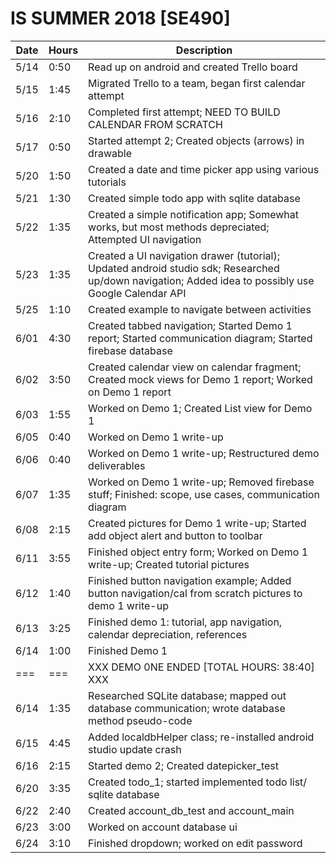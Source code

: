 # IS SUMMER 2018 [SE490]
| Date	| Hours	| Description							|
|-------|-------|---------------------------------------------------------------|
| 5/14	| 0:50	| Read up on android and created Trello board			|
| 5/15	| 1:45	| Migrated Trello to a team, began first calendar attempt	|
| 5/16	| 2:10	| Completed first attempt; NEED TO BUILD CALENDAR FROM SCRATCH	|
| 5/17	| 0:50	| Started attempt 2; Created objects (arrows) in drawable |
| 5/20	| 1:50	| Created a date and time picker app using various tutorials |
| 5/21	| 1:30	| Created simple todo app with sqlite database |
| 5/22	| 1:35	| Created a simple notification app; Somewhat works, but most methods depreciated; Attempted UI navigation |
| 5/23	| 1:35	| Created a UI navigation drawer (tutorial); Updated android studio sdk; Researched up/down navigation; Added idea to possibly use Google Calendar API |
| 5/25	| 1:10	| Created example to navigate between activities |
| 6/01	| 4:30	| Created tabbed navigation; Started Demo 1 report; Started communication diagram; Started firebase database |
| 6/02	| 3:50	| Created calendar view on calendar fragment; Created mock views for Demo 1 report; Worked on Demo 1 report|
| 6/03	| 1:55	| Worked on Demo 1; Created List view for Demo 1 |
| 6/05	| 0:40	| Worked on Demo 1 write-up |
| 6/06	| 0:40	| Worked on Demo 1 write-up; Restructured demo deliverables |
| 6/07	| 1:35	| Worked on Demo 1 write-up; Removed firebase stuff; Finished: scope, use cases, communication diagram |
| 6/08	| 2:15	| Created pictures for Demo 1 write-up; Started add object alert and button to toolbar |
| 6/11	| 3:55	| Finished object entry form; Worked on Demo 1 write-up; Created tutorial pictures |
| 6/12	| 1:40	| Finished button navigation example; Added button navigation/cal from scratch pictures to demo 1 write-up |
| 6/13	| 3:25	| Finished demo 1: tutorial, app navigation, calendar depreciation, references |
| 6/14	| 1:00	| Finished Demo 1 |
| ===	| ===	| XXX DEMO 0NE ENDED [TOTAL HOURS: 38:40] XXX |
| 6/14	| 1:35	| Researched SQLite database; mapped out database communication; wrote database method pseudo-code |
| 6/15	| 4:45	| Added localdbHelper class; re-installed android studio update crash |
| 6/16	| 2:15	| Started demo 2; Created datepicker_test |
| 6/20	| 3:35	| Created todo_1; started implemented todo list/ sqlite database |
| 6/22	| 2:40	| Created account_db_test and account_main |
| 6/23	| 3:00	| Worked on account database ui |
| 6/24	| 3:10	| Finished dropdown; worked on edit password |